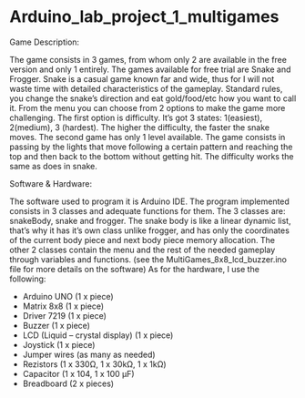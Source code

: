 # Arduino_lab_project_1_multigames

Game Description:

  The game consists in 3 games, from whom only 2 are available in the free version and only 1 entirely.
The games available for free trial are Snake and Frogger. Snake is a casual game known far and wide, thus for I will not waste time with detailed characteristics of the gameplay. Standard rules, you change the snake’s direction and eat gold/food/etc how you want to call it. From the menu you can choose from 2 options to make the game more challenging. The first option is difficulty. It’s got 3 states: 1(easiest), 2(medium), 3 (hardest). The higher the difficulty, the faster the snake moves. The second game has only 1 level available. The game consists in passing by the lights that move following a certain pattern and reaching the top and then back to the bottom without getting hit.  The difficulty works the same as does in snake.

Software & Hardware:

  The software used to program it is Arduino IDE. The program implemented consists in 3 classes and adequate functions for them. The 3 classes are: snakeBody, snake and frogger. The snake body is like a linear dynamic list, that’s why it has it’s own class unlike frogger, and has only the coordinates of the current body piece and next body piece memory allocation. The other 2 classes contain the menu and the rest of the needed gameplay through variables and functions.
 (see the MultiGames_8x8_lcd_buzzer.ino file for more details on the software)
	As for the hardware, I use the following:
- Arduino UNO (1 x piece)
- Matrix 8x8 (1 x piece)
- Driver 7219 (1 x piece)
- Buzzer (1 x piece)
- LCD (Liquid – crystal display) (1 x piece)
- Joystick (1 x piece)
- Jumper wires (as many as needed)
- Rezistors (1 x 330Ω, 1 x 30kΩ, 1 x 1kΩ)
- Capacitor (1 x 104, 1 x 100 µF)
- Breadboard (2 x pieces)
